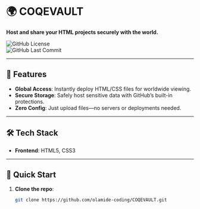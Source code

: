 
# 🌍 COQEVAULT  
**Host and share your HTML projects securely with the world.**  

![GitHub License](https://img.shields.io/github/license/olamide-coding/COQEVAULT?color=blue)  
![GitHub Last Commit](https://img.shields.io/github/last-commit/olamide-coding/COQEVAULT)  

---

## 🚀 Features  
- **Global Access**: Instantly deploy HTML/CSS files for worldwide viewing.  
- **Secure Storage**: Safely host sensitive data with GitHub’s built-in protections.  
- **Zero Config**: Just upload files—no servers or deployments needed.  

---

## 🛠️ Tech Stack  
- **Frontend**: HTML5, CSS3  

---

## 🚀 Quick Start  
1. **Clone the repo**:  
   ```bash
   git clone https://github.com/olamide-coding/COQEVAULT.git